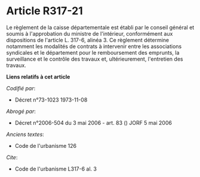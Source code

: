 # Article R317-21

Le règlement de la caisse départementale est établi par le conseil général et soumis à l'approbation du ministre de
l'intérieur, conformément aux dispositions de l'article L. 317-6, alinéa 3. Ce règlement détermine notamment les modalités de
contrats à intervenir entre les associations syndicales et le département pour le remboursement des emprunts, la surveillance
et le contrôle des travaux et, ultérieurement, l'entretien des travaux.

**Liens relatifs à cet article**

_Codifié par_:

  - Décret n°73-1023 1973-11-08

_Abrogé par_:

  - Décret n°2006-504 du 3 mai 2006 - art. 83 () JORF 5 mai 2006

_Anciens textes_:

  - Code de l'urbanisme 126

_Cite_:

  - Code de l'urbanisme L317-6 al. 3
